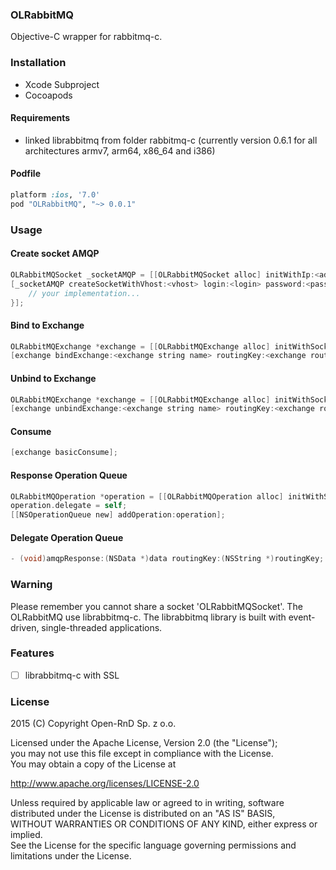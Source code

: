 ### OLRabbitMQ

Objective-C wrapper for rabbitmq-c.

### Installation

* Xcode Subproject
* Cocoapods

#### Requirements

* linked librabbitmq from folder rabbitmq-c (currently version 0.6.1 for all architectures armv7, arm64, x86_64 and i386)

#### Podfile

```ruby
platform :ios, '7.0'
pod "OLRabbitMQ", "~> 0.0.1"
```

### Usage

#### Create socket AMQP
```objective-c
OLRabbitMQSocket _socketAMQP = [[OLRabbitMQSocket alloc] initWithIp:<address ip> port:<port>];
[_socketAMQP createSocketWithVhost:<vhost> login:<login> password:<password> callback:^(BOOL ready, NSError *error) {
	// your implementation...
}];
```

#### Bind to Exchange
```objective-c
OLRabbitMQExchange *exchange = [[OLRabbitMQExchange alloc] initWithSocket:<OLRabbitMQSocket instance>];
[exchange bindExchange:<exchange string name> routingKey:<exchange routing key string>];
```

#### Unbind to Exchange
```objective-c
OLRabbitMQExchange *exchange = [[OLRabbitMQExchange alloc] initWithSocket:<OLRabbitMQSocket instance>];
[exchange unbindExchange:<exchange string name> routingKey:<exchange routing key string>];
```

#### Consume
```objective-c
[exchange basicConsume];
```

#### Response Operation Queue
``` objective-c
OLRabbitMQOperation *operation = [[OLRabbitMQOperation alloc] initWithSocket:<OLRabbitMQSocket instance>];
operation.delegate = self;
[[NSOperationQueue new] addOperation:operation];
```

#### Delegate Operation Queue
```objective-c
- (void)amqpResponse:(NSData *)data routingKey:(NSString *)routingKey;
```

### Warning

Please remember you cannot share a socket 'OLRabbitMQSocket'. The OLRabbitMQ use librabbitmq-c. The librabbitmq library is built with event-driven, single-threaded applications.

### Features
- [ ] librabbitmq-c with SSL

### License

2015 (C) Copyright Open-RnD Sp. z o.o.

Licensed under the Apache License, Version 2.0 (the "License");<br />
you may not use this file except in compliance with the License.<br />
You may obtain a copy of the License at<br />

http://www.apache.org/licenses/LICENSE-2.0

Unless required by applicable law or agreed to in writing, software<br />
distributed under the License is distributed on an "AS IS" BASIS,<br />
WITHOUT WARRANTIES OR CONDITIONS OF ANY KIND, either express or implied.<br />
See the License for the specific language governing permissions and<br />
limitations under the License.
